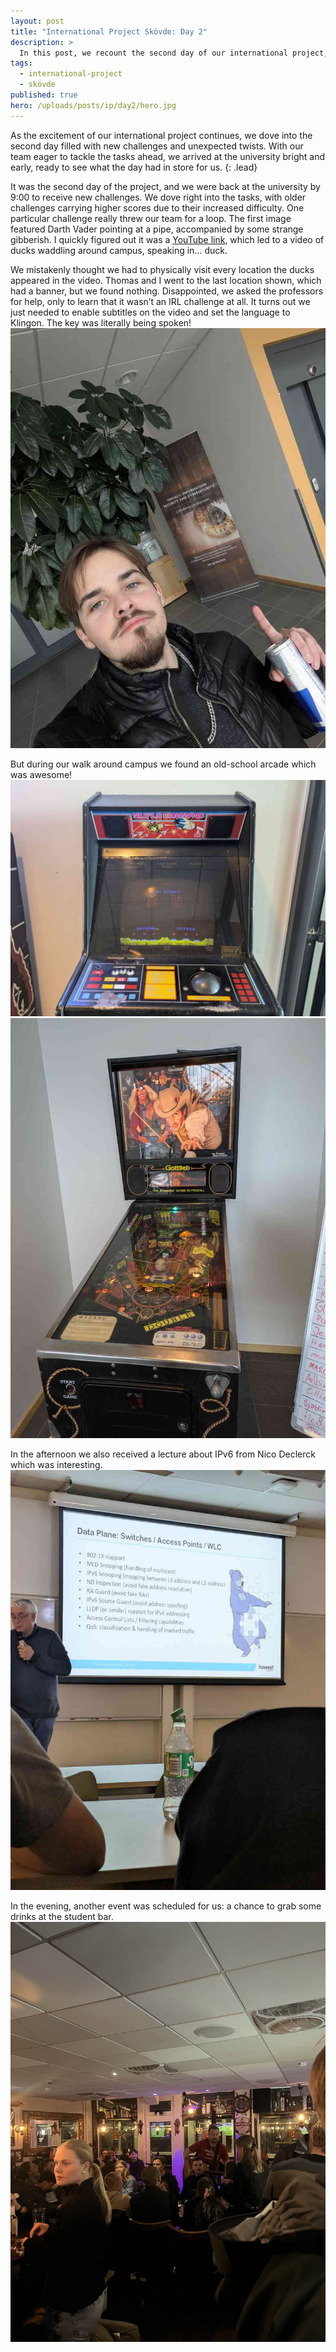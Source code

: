 ```yaml
---
layout: post
title: "International Project Skövde: Day 2"
description: >
  In this post, we recount the second day of our international project, where we faced new challenges at the university. A particularly tricky task involving a YouTube video of ducks led to a humorous misunderstanding for our team. After navigating the day's challenges, we capped off the evening with drinks at the student bar.
tags:
  - international-project
  - skövde
published: true
hero: /uploads/posts/ip/day2/hero.jpg
---
```


As the excitement of our international project continues, we dove into the second day filled with new challenges and unexpected twists. With our team eager to tackle the tasks ahead, we arrived at the university bright and early, ready to see what the day had in store for us.
{: .lead}

It was the second day of the project, and we were back at the university by 9:00 to receive new challenges. We dove right into the tasks, with older challenges carrying higher scores due to their increased difficulty. One particular challenge really threw our team for a loop. The first image featured Darth Vader pointing at a pipe, accompanied by some strange gibberish. I quickly figured out it was a [YouTube link](https://www.youtube.com/watch?v=NKZqyRlgEP4), which led to a video of ducks waddling around campus, speaking in… duck.

We mistakenly thought we had to physically visit every location the ducks appeared in the video. Thomas and I went to the last location shown, which had a banner, but we found nothing. Disappointed, we asked the professors for help, only to learn that it wasn’t an IRL challenge at all. It turns out we just needed to enable subtitles on the video and set the language to Klingon. The key was literally being spoken!
![banner](/uploads/posts/ip/day2/banner.jpg)

But during our walk around campus we found an old-school arcade which was awesome!
![arcade-1](/uploads/posts/ip/day2/arcade-1.jpg)
![arcade-2](/uploads/posts/ip/day2/arcade-2.jpg)

In the afternoon we also received a lecture about IPv6 from Nico Declerck which was interesting.
![ipv6-lecture](/uploads/posts/ip/day2/ipv6-lecture.jpg)

In the evening, another event was scheduled for us: a chance to grab some drinks at the student bar.
![student-bar](/uploads/posts/ip/day2/student-bar.jpg)
